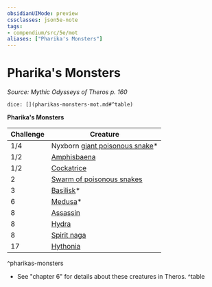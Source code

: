 ```yaml
---
obsidianUIMode: preview
cssclasses: json5e-note
tags:
- compendium/src/5e/mot
aliases: ["Pharika's Monsters"]
---
```

# Pharika's Monsters
*Source: Mythic Odysseys of Theros p. 160* 

`dice: [](pharikas-monsters-mot.md#^table)`

**Pharika's Monsters**

| Challenge | Creature |
|-----------|----------|
| 1/4 | Nyxborn [giant poisonous snake](b_giant-poisonous-snake.md)* |
| 1/2 | [Amphisbaena](b_amphisbaena-gos.md) |
| 1/2 | [Cockatrice](b_cockatrice.md) |
| 2 | [Swarm of poisonous snakes](b_swarm-of-poisonous-snakes.md) |
| 3 | [Basilisk](b_basilisk.md)* |
| 6 | [Medusa](b_medusa.md)* |
| 8 | [Assassin](b_assassin.md) |
| 8 | [Hydra](b_hydra.md) |
| 8 | [Spirit naga](b_spirit-naga.md) |
| 17 | [Hythonia](compendium/bestiary/npc/hythonia-mot.md) |
^pharikas-monsters

* See "chapter 6" for details about these creatures in Theros.
^table